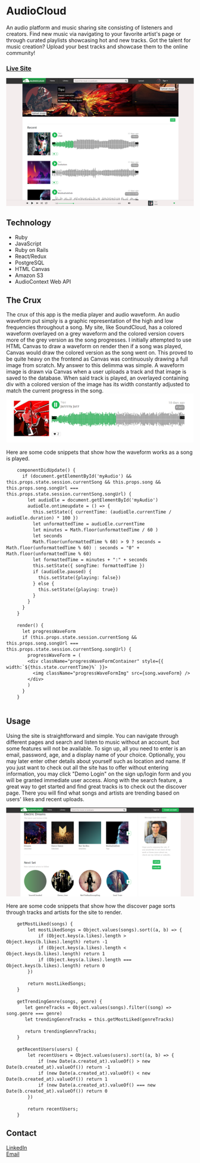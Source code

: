 # AudioCloud

An audio platform and music sharing site consisting of listeners and creators. Find new music via navigating to your favorite artist's page or through curated playlists showcasing hot and new tracks. Got the talent for music creation? Upload your best tracks and showcase them to the online community!

### [Live Site](https://myaudiocloud.herokuapp.com/)
![AudioCloud Screen Shot](https://github.com/Dapper-Dan/AudioCloud/blob/master/app/assets/images/WikiScreenShot1.png)
## Technology
- Ruby
- JavaScript
- Ruby on Rails
- React/Redux
- PostgreSQL
- HTML Canvas
- Amazon S3
- AudioContext Web API

## The Crux
The crux of this app is the media player and audio waveform. An audio waveform put simply is a graphic representation of the high and low frequencies throughout a song. My site, like SoundCloud, has a colored waveform overlayed on a grey waveform and the colored version covers more of the grey version as the song progresses. I initially attempted to use HTML Canvas to draw a waveform on render then if a song was played, Canvas would draw the colored version as the song went on. This proved to be quite heavy on the frontend as Canvas was continuously drawing a full image from scratch. My answer to this delimma was simple. A waveform image is drawn via Canvas when a user uploads a track and that image is saved to the database. When said track is played, an overlayed containing div with a colored version of the image has its width constantly adjusted to match the current progress in the song.
![AudioCloud waveform](https://github.com/Dapper-Dan/AudioCloud/blob/master/app/assets/images/wikiScreenShot2.png)

Here are some code snippets that show how the waveform works as a song is played.
```
    componentDidUpdate() {
      if (document.getElementById('myAudio') && this.props.state.session.currentSong && this.props.song && this.props.song.songUrl === this.props.state.session.currentSong.songUrl) { 
        let audioEle = document.getElementById('myAudio')
        audioEle.ontimeupdate = () => {
          this.setState({ currentTime: (audioEle.currentTime / audioEle.duration) * 100 })
          let unformattedTime = audioEle.currentTime
          let minutes = Math.floor(unformattedTime / 60 )
          let seconds 
          Math.floor(unformattedTime % 60) > 9 ? seconds = Math.floor(unformattedTime % 60) : seconds = "0" + Math.floor(unformattedTime % 60)
          let formattedTime = minutes + ":" + seconds
          this.setState({ songTime: formattedTime })
          if (audioEle.paused) {
            this.setState({playing: false})
          } else {
            this.setState({playing: true})
          }
        }
      }
    }
    
    render() {
      let progressWaveForm
      if (this.props.state.session.currentSong && this.props.song.songUrl === this.props.state.session.currentSong.songUrl) {
        progressWaveForm = (
        <div className="progressWaveFormContainer" style={{ width:`${this.state.currentTime}%` }}>
          <img className="progressWaveFormImg" src={song.waveForm} />
        </div>
        )
      }
    }
    
  ```
## Usage
Using the site is straightforward and simple. You can navigate through different pages and search and listen to music without an account, but some features will not be available. To sign up, all you need to enter is an email, password, age, and a display name of your choice. Optionally, you may later enter other details about yourself such as location and name. If you just want to check out all the site has to offer without entering information, you may click "Demo Login" on the sign up/login form and you will be granted immediate user access. Along with the search feature, a great way to get started and find great tracks is to check out the discover page. There you will find what songs and artists are trending based on users' likes and recent uploads.

![AudioCloud discover page](https://github.com/Dapper-Dan/AudioCloud/blob/master/app/assets/images/WikiScreenShot3.png)

Here are some code snippets that show how the discover page sorts through tracks and artists for the site to render.
```
    getMostLiked(songs) {
        let mostLikedSongs = Object.values(songs).sort((a, b) => {
            if (Object.keys(a.likes).length > Object.keys(b.likes).length) return -1
            if (Object.keys(a.likes).length < Object.keys(b.likes).length) return 1
            if (Object.keys(a.likes).length === Object.keys(b.likes).length) return 0
        })  

        return mostLikedSongs;
    }

    getTrendingGenre(songs, genre) {
       let genreTracks = Object.values(songs).filter((song) => song.genre === genre)
       let trendingGenreTracks = this.getMostLiked(genreTracks)

       return trendingGenreTracks;
    }

    getRecentUsers(users) {
        let recentUsers = Object.values(users).sort((a, b) => {
            if (new Date(a.created_at).valueOf() > new Date(b.created_at).valueOf()) return -1
            if (new Date(a.created_at).valueOf() < new Date(b.created_at).valueOf()) return 1
            if (new Date(a.created_at).valueOf() === new Date(b.created_at).valueOf()) return 0
        })

        return recentUsers;
    }
```

## Contact
[LinkedIn](https://www.linkedin.com/in/daniel-r-lancaster/)
<br>
[Email](mailto:dlancaster08@gmail.com)
